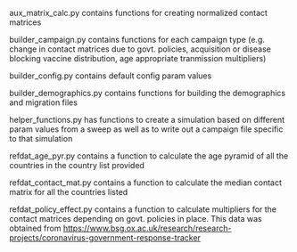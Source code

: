 aux_matrix_calc.py contains functions for creating normalized contact matrices 

builder_campaign.py contains functions for each campaign type (e.g. change in contact matrices due to govt. policies, 
acquisition or disease blocking vaccine distribution, age appropriate tranmission multipliers) 

builder_config.py contains default config param values

builder_demographics.py contains functions for building the demographics and migration files

helper_functions.py has functions to create a simulation based on different param values from a sweep as well as to 
write out a campaign file specific to that simulation

refdat_age_pyr.py contains a function to calculate the age pyramid of all the countries in the country list provided

refdat_contact_mat.py contains a function to calculate the median contact matrix for all the countries listed

refdat_policy_effect.py contains a function to calculate multipliers for the contact matrices depending on govt. policies
in place. This data was obtained from https://www.bsg.ox.ac.uk/research/research-projects/coronavirus-government-response-tracker
 
